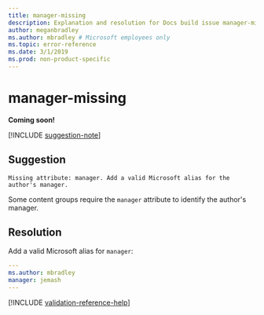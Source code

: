 ```yaml
---
title: manager-missing
description: Explanation and resolution for Docs build issue manager-missing
author: meganbradley
ms.author: mbradley # Microsoft employees only
ms.topic: error-reference
ms.date: 3/1/2019
ms.prod: non-product-specific
---
```

# manager-missing

**Coming soon!**

[!INCLUDE [suggestion-note](includes/suggestion-note.md)]

## Suggestion

`Missing attribute: manager. Add a valid Microsoft alias for the author's manager.`

Some content groups require the `manager` attribute to identify the author's manager.

## Resolution

Add a valid Microsoft alias for `manager`:

```yml
---
ms.author: mbradley
manager: jemash
---
```

<!--make sure to add this file to your includes folder and verify the path-->
[!INCLUDE [validation-reference-help](includes/validation-reference-help.md)]
